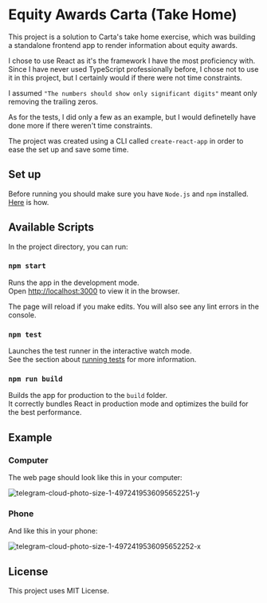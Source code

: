 # Equity Awards Carta (Take Home)

This project is a solution to Carta's take home exercise, which was building a standalone frontend app to render information about equity awards.

I chose to use React as it's the framework I have the most proficiency with. Since I have never used TypeScript professionally before, I chose not to use it in this project, but I certainly would if there were not time constraints.

I assumed `"The numbers should show only significant digits"` meant only removing the trailing zeros.

As for the tests, I did only a few as an example, but I would definetelly have done more if there weren't time constraints.

The project was created using a CLI called `create-react-app` in order to ease the set up and save some time.

## Set up

Before running you should make sure you have `Node.js` and `npm` installed. [Here](https://docs.npmjs.com/downloading-and-installing-node-js-and-npm) is how.

## Available Scripts

In the project directory, you can run:

### `npm start`

Runs the app in the development mode.\
Open [http://localhost:3000](http://localhost:3000) to view it in the browser.

The page will reload if you make edits. You will also see any lint errors in the console.

### `npm test`

Launches the test runner in the interactive watch mode.\
See the section about [running tests](https://facebook.github.io/create-react-app/docs/running-tests) for more information.

### `npm run build`

Builds the app for production to the `build` folder.\
It correctly bundles React in production mode and optimizes the build for the best performance.

## Example

### Computer

The web page should look like this in your computer:

![telegram-cloud-photo-size-1-4972419536095652251-y](https://user-images.githubusercontent.com/36934206/130302783-28ac4b47-d33e-4392-a7f7-69a5f8259961.jpg)

### Phone

And like this in your phone:

![telegram-cloud-photo-size-1-4972419536095652252-x](https://user-images.githubusercontent.com/36934206/130302790-a1e10240-497e-4ade-ae62-cc9711f23cf6.jpg)

## License

This project uses MIT License.